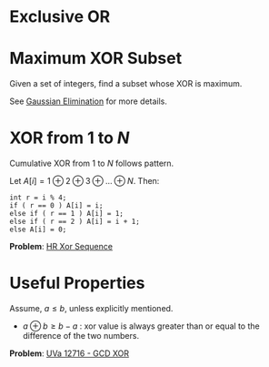 # Exclusive OR

# Maximum XOR Subset
Given a set of integers, find a subset whose XOR is maximum.

See [Gaussian Elimination](gaussianElimination.md) for more details.

# XOR from $1$ to $N$
Cumulative XOR from $1$ to $N$ follows pattern.

Let $A[i] = 1 \oplus 2 \oplus 3 \oplus \dots \oplus N$. Then:

```
int r = i % 4;
if ( r == 0 ) A[i] = i;
else if ( r == 1 ) A[i] = 1;
else if ( r == 2 ) A[i] = i + 1;
else A[i] = 0;
```

**Problem**: [HR Xor Sequence](https://www.hackerrank.com/contests/hourrank-5/challenges/xor-se)

# Useful Properties
Assume, $a \leq b$, unless explicitly mentioned.

- $a \oplus b \geq b - a$ : xor value is always greater than or equal to the difference of the two numbers.

**Problem**: [UVa 12716 - GCD XOR](https://uva.onlinejudge.org/index.php?option=onlinejudge&Itemid=8&page=show_problem&problem=4454)
